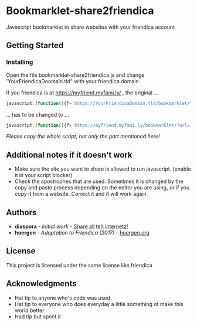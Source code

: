 # Bookmarklet-share2friendica

Javascript bookmarklet to share websites with your friendica account

## Getting Started

### Installing

Open the file bookmarklet-share2friendica.js and change 'YourFriendicaDoomain.tld" with your friendica domain

If you friendica is at https://myfriend.myfami.ly/ , the original ...
```javascript
javascript:(function(){f='https://YourFriendicaDomain.tld/bookmarklet/?url='+encodeURIC....
```
... has to be changed to ...

```javascript
javascript:(function(){f='https://myfriend.myfami.ly/bookmarklet/?url='+encodeURIC....
```

*Please copy the whole script, not only the part mentioned here!*


## Additional notes if it doesn't work

* Make sure the site you want to share is allowed to run javascript. (enable it in your script blocker)
* Check the apostrophes that are used. Sometimes it is changed by the copy and paste process depending on the editor you are using, or if you copy it from a website. Correct it and it will work again.



## Authors

* **diaspora** - *Initial work* - [Share all teh internetz!](https://share.diasporafoundation.org/about.html)
* **hoergen** - *Adaptation to Friendica (2017)* - [hoergen.org](https://hoergen.org)

## License

This project is licensed under the same license like friendica

## Acknowledgments

* Hat tip to anyone who's code was used
* Hat tip to everyone who does everyday a little something ot make this world better
* Had tip but spent it


